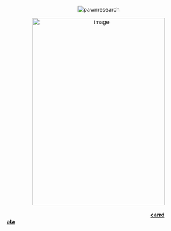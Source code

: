 <p align="center"> <img src="https://komarev.com/ghpvc/?username=pawnresearch&label=MAPE&color=red&style=square" alt="pawnresearch" /> </p>

<p align="center">
  <img width="348" height="492" alt="image" src="https://github.com/user-attachments/assets/6b7b0b29-364d-4521-b6f6-7cfb1aede883" />
  
</p>

　⠀　⠀　⠀　⠀　⠀　⠀　⠀　⠀　⠀　⠀　⠀ 　⠀⠀⠀ ⠀⠀⠀ ⠀⠀⠀ **[carrd](https://pawnresearch.carrd.co) 　⠀　⠀　⠀　⠀[ata](https://pawnresearch.atabook.org/)**
